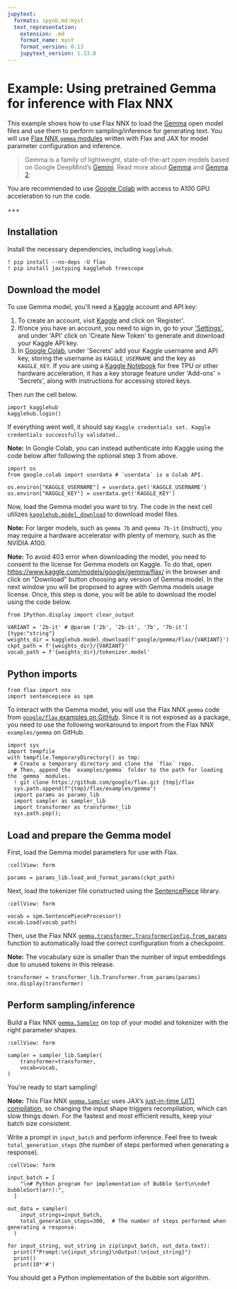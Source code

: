 ```yaml
---
jupytext:
  formats: ipynb,md:myst
  text_representation:
    extension: .md
    format_name: myst
    format_version: 0.13
    jupytext_version: 1.13.8
---
```


# Example: Using pretrained Gemma for inference with Flax NNX

This example shows how to use Flax NNX to load the [Gemma](https://ai.google.dev/gemma) open model files and use them to perform sampling/inference for generating text. You will use [Flax NNX `gemma` modules](https://github.com/google/flax/tree/main/examples/gemma) written with Flax and JAX for model parameter configuration and inference.

> Gemma is a family of lightweight, state-of-the-art open models based on Google DeepMind’s [Gemini](https://deepmind.google/technologies/gemini/#introduction). Read more about [Gemma](https://blog.google/technology/developers/gemma-open-models/) and [Gemma 2](https://blog.google/technology/developers/google-gemma-2/).

You are recommended to use [Google Colab](https://colab.research.google.com/) with access to A100 GPU acceleration to run the code.

+++

## Installation

Install the necessary dependencies, including `kagglehub`.

```{code-cell} ipython3
! pip install --no-deps -U flax
! pip install jaxtyping kagglehub treescope
```

## Download the model

To use Gemma model, you'll need a [Kaggle](https://www.kaggle.com/models/google/gemma/) account and API key:

1. To create an account, visit [Kaggle](https://www.kaggle.com/) and click on 'Register'.
2. If/once you have an account, you need to sign in, go to your ['Settings'](https://www.kaggle.com/settings), and under 'API' click on 'Create New Token' to generate and download your Kaggle API key.
3. In [Google Colab](https://colab.research.google.com/), under 'Secrets' add your Kaggle username and API key, storing the username as `KAGGLE_USERNAME` and the key as `KAGGLE_KEY`. If you are using a [Kaggle Notebook](https://www.kaggle.com/code) for free TPU or other hardware acceleration, it has a key storage feature under 'Add-ons' > 'Secrets', along with instructions for accessing stored keys.

Then run the cell below.

```{code-cell} ipython3
import kagglehub
kagglehub.login()
```

If everything went well, it should say `Kaggle credentials set. Kaggle credentials successfully validated.`.

**Note:** In Google Colab, you can instead authenticate into Kaggle using the code below after following the optional step 3 from above.

```
import os
from google.colab import userdata # `userdata` is a Colab API.

os.environ["KAGGLE_USERNAME"] = userdata.get('KAGGLE_USERNAME')
os.environ["KAGGLE_KEY"] = userdata.get('KAGGLE_KEY')
``` 

Now, load the Gemma model you want to try. The code in the next cell utilizes [`kagglehub.model_download`](https://github.com/Kaggle/kagglehub/blob/8efe3e99477aa4f41885840de6903e61a49df4aa/src/kagglehub/models.py#L16) to download model files.

**Note:** For larger models, such as `gemma 7b` and `gemma 7b-it` (instruct), you may require a hardware accelerator with plenty of memory, such as the NVIDIA A100.

**Note:** To avoid 403 error when downloading the model, you need to consent to the license for Gemma models on Kaggle. To do that, open https://www.kaggle.com/models/google/gemma/flax/ in the browser and click on "Download" button choosing any version of Gemma model. In the next window you will be proposed to agree with Gemma models usage license. Once, this step is done, you will be able to download the model using the code below.

```{code-cell} ipython3
from IPython.display import clear_output

VARIANT = '2b-it' # @param ['2b', '2b-it', '7b', '7b-it'] {type:"string"}
weights_dir = kagglehub.model_download(f'google/gemma/Flax/{VARIANT}')
ckpt_path = f'{weights_dir}/{VARIANT}'
vocab_path = f'{weights_dir}/tokenizer.model'
```

## Python imports

```{code-cell} ipython3
from flax import nnx
import sentencepiece as spm
```

To interact with the Gemma model, you will use the Flax NNX `gemma` code from [`google/flax` examples on GitHub](https://github.com/google/flax/tree/main/examples/gemma). Since it is not exposed as a package, you need to use the following workaround to import from the Flax NNX `examples/gemma` on GitHub.

```{code-cell} ipython3
import sys
import tempfile
with tempfile.TemporaryDirectory() as tmp:
  # Create a temporary directory and clone the `flax` repo.
  # Then, append the `examples/gemma` folder to the path for loading the `gemma` modules.
  ! git clone https://github.com/google/flax.git {tmp}/flax
  sys.path.append(f"{tmp}/flax/examples/gemma")
  import params as params_lib
  import sampler as sampler_lib
  import transformer as transformer_lib
  sys.path.pop();
```

## Load and prepare the Gemma model

First, load the Gemma model parameters for use with Flax.

```{code-cell} ipython3
:cellView: form

params = params_lib.load_and_format_params(ckpt_path)
```

Next, load the tokenizer file constructed using the [SentencePiece](https://github.com/google/sentencepiece) library.

```{code-cell} ipython3
:cellView: form

vocab = spm.SentencePieceProcessor()
vocab.Load(vocab_path)
```

Then, use the Flax NNX [`gemma.transformer.TransformerConfig.from_params`](https://github.com/google/flax/blob/3f3c03b23d4fd3d85d1c5d4d97381a8a2c48b475/examples/gemma/transformer.py#L193) function to automatically load the correct configuration from a checkpoint.

**Note:** The vocabulary size is smaller than the number of input embeddings due to unused tokens in this release.

```{code-cell} ipython3
transformer = transformer_lib.Transformer.from_params(params)
nnx.display(transformer)
```

## Perform sampling/inference

Build a Flax NNX [`gemma.Sampler`](https://github.com/google/flax/blob/main/examples/gemma/sampler.py) on top of your model and tokenizer with the right parameter shapes.

```{code-cell} ipython3
:cellView: form

sampler = sampler_lib.Sampler(
    transformer=transformer,
    vocab=vocab,
)
```

You're ready to start sampling!

**Note:** This Flax NNX [`gemma.Sampler`](https://github.com/google/flax/blob/main/examples/gemma/sampler.py) uses JAX’s [just-in-time (JIT) compilation](https://jax.readthedocs.io/en/latest/jit-compilation.html), so changing the input shape triggers recompilation, which can slow things down. For the fastest and most efficient results, keep your batch size consistent.

Write a prompt in `input_batch` and perform inference. Feel free to tweak `total_generation_steps` (the number of steps performed when generating a response).

```{code-cell} ipython3
:cellView: form

input_batch = [
    "\n# Python program for implementation of Bubble Sort\n\ndef bubbleSort(arr):",
  ]

out_data = sampler(
    input_strings=input_batch,
    total_generation_steps=300,  # The number of steps performed when generating a response.
  )

for input_string, out_string in zip(input_batch, out_data.text):
  print(f"Prompt:\n{input_string}\nOutput:\n{out_string}")
  print()
  print(10*'#')
```

You should get a Python implementation of the bubble sort algorithm.
